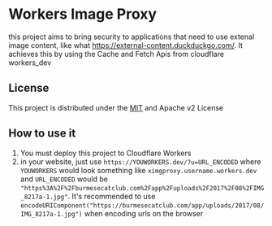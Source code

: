 # Workers Image Proxy

this project aims to bring security to applications that need to use extenal image content, like what https://external-content.duckduckgo.com/. 
It achieves this by using the Cache and Fetch Apis from cloudflare workers_dev


## License
This project is distributed under the [MIT](./LICENSE_MIT) and Apache v2 License


## How to use it
1. You must deploy this project to Cloudflare Workers
2. in your website, just use `https://YOUWORKERS.dev/?u=URL_ENCODED` where `YOUWORKERS` would look something like `ximgproxy.username.workers.dev` and `URL_ENCODED` would be `"https%3A%2F%2Fburmesecatclub.com%2Fapp%2Fuploads%2F2017%2F08%2FIMG_8217a-1.jpg"`. It's recommended to use `encodeURIComponent("https://burmesecatclub.com/app/uploads/2017/08/IMG_8217a-1.jpg")` when encoding urls on the browser
